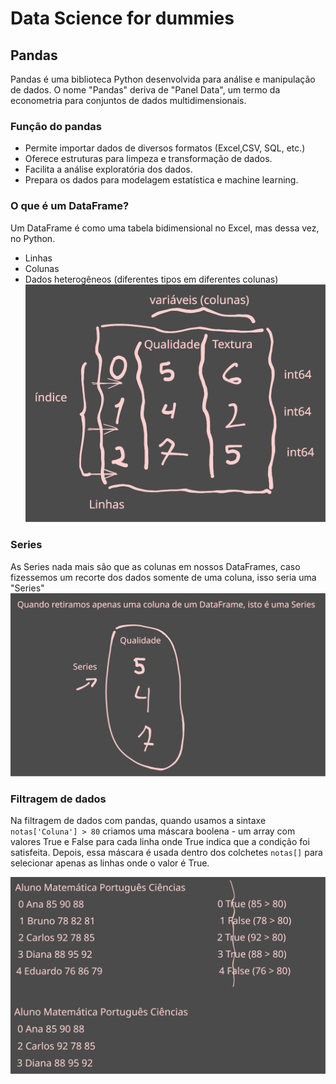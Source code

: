# Data Science for dummies

## Pandas

Pandas é uma biblioteca Python desenvolvida para análise e manipulação de dados. O nome "Pandas" deriva de "Panel Data", um termo da econometria para conjuntos de dados multidimensionais.

### Função do pandas
- Permite importar dados de diversos formatos (Excel,CSV, SQL, etc.)
- Oferece estruturas para limpeza e transformação de dados.
- Facilita a análise exploratória dos dados.
- Prepara os dados para modelagem estatística e machine learning.

### O que é um DataFrame?

Um DataFrame é como uma tabela bidimensional no Excel, mas dessa vez, no Python.
- Linhas
- Colunas
- Dados heterogêneos (diferentes tipos em diferentes colunas)
![DataFrame no Python](/imgs/dataframe.svg)

### Series
As Series nada mais são que as colunas em nossos DataFrames, caso fizessemos um recorte dos dados somente de uma coluna, isso seria uma "Series"
![Series no Python](/imgs/Series.svg)

### Filtragem de dados
Na filtragem de dados com pandas, quando usamos a sintaxe `notas['Coluna'] > 80` criamos uma máscara boolena - um array com valores True e False para cada linha onde True indica que a condição foi satisfeita. Depois, essa máscara é usada dentro dos colchetes `notas[]` para selecionar apenas as linhas onde o valor é True.

![Filtragem no pandas](/imgs/Filtragem.svg)